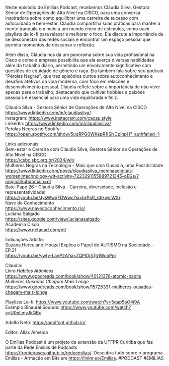 Neste episódio do Emílias Podcast, recebemos Cláudia Silva, Gestora Sênior de Operações de Alto Nível na CISCO, para uma conversa inspiradora sobre como equilibrar uma carreira de sucesso com autocuidado e bem-estar. Cláudia compartilha suas práticas para manter a mente tranquila em meio a um mundo cheio de estímulos, como ouvir playlists de lo-fi para relaxar e melhorar o foco. Ela discute a importância de se desconectar das redes sociais e encontrar um espaço pessoal que permita momentos de descanso e reflexão.

Além disso, Cláudia nos dá um panorama sobre sua vida profissional na Cisco e como a empresa possibilita que ela exerça diversas habilidades além do trabalho diário, permitindo um envolvimento significativo com questões de equidade de gênero e raça. Ela também fala sobre seu podcast "Pérolas Negras", que traz episódios curtos sobre autoconhecimento e desafios afetivos da vida moderna, com foco em relações e desenvolvimento pessoal. Cláudia reflete sobre a importância de não viver apenas para o trabalho, destacando que cultivar hobbies e paixões pessoais é essencial para uma vida equilibrada e feliz.

Cláudia Silva - Gestora Sênior de Operações de Alto Nível na CISCO  
<https://www.linkedin.com/in/claudiasilva/>  
Instagram: <https://www.instagram.com/cacau.style>  
LinkedIn: <https://www.linkedin.com/in/claudiasilva/>  
Peŕolas Negras no Spotify: <https://open.spotify.com/show/5uqRPG0WKspR1ISNCplhpH?_authfailed=1>  

Links adicionais:  
Bem-estar e Carreira com Cláudia Silva, Gestora Sênior de Operações de Alto Nível na CISCO  
<https://csbc.sbc.org.br/2024/wit/>  
Mulheres Negras na Tecnologia - Mais que uma Ousadia, uma Possibilidade  
<https://www.linkedin.com/posts/claudiasilva_meninaadigitais-womenintechnology-wit-activity-7223291155889721345-oEGs/?originalSubdomain=pt>  
Bate-Papo 26 - Cláudia Silva - Carreira, diversidade, inclusão e representatividade!  
<https://youtu.be/JysWwqFDWwc?si=brPal1_rdHwsiWXr>  
Nave do Conhecimento  
<https://www.navedoconhecimento.rio/>  
Luciana Salgado  
<https://sites.google.com/view/lucianasalgado>  
Academia Cisco  
<https://www.netacad.com/pt/>

Indicações Adolfo:  
Suzana Herculano-Houzel Explica o Papel do AUTISMO na Sociedade - EP.31  
<https://youtu.be/ywty-LayP2A?si=ZQPlDjS7g1WcqPpi>  

Claudia:  
Livro *Hábitos Atômicos*  
<https://www.goodreads.com/book/show/40121378-atomic-habits>  
*Mulheres Ousadas Chegam Mais Longe*  
<https://www.goodreads.com/book/show/15725331-mulheres-ousadas-chegam-mais-longe>  

Playlists Lo-fi: <https://www.youtube.com/watch?v=5qap5aO4i9A>  
Exemplo Binaural Sounds: <https://www.youtube.com/watch?v=U0eLmyJkQBc>

Adolfo Neto: <https://adolfont.github.io/>  

Editor: Allax Almeida  

O Emílias Podcast é um projeto de extensão da UTFPR Curitiba que faz parte da Rede Emílias de Podcasts <https://fronteirases.github.io/redeemilias/>. Descubra tudo sobre o programa Emílias - Armação em Bits em <https://linktr.ee/Emilias>. #PODCAST #EMILIAS
